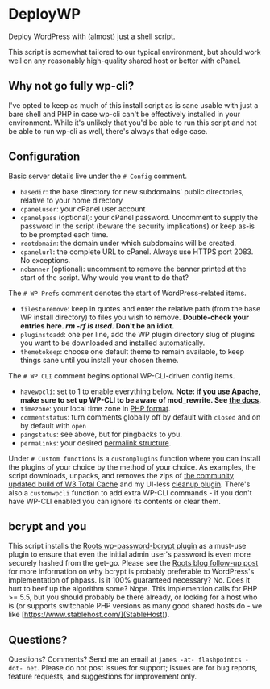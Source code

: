 # DeployWP
Deploy WordPress with (almost) just a shell script.

This script is somewhat tailored to our typical environment, but should work well on any reasonably high-quality shared host or better with cPanel.

## Why not go fully wp-cli?
I've opted to keep as much of this install script as is sane usable with just a bare shell and PHP in case wp-cli can't be effectively installed in your environment. While it's unlikely that you'd be able to run this script and not be able to run wp-cli as well, there's always that edge case.

## Configuration
Basic server details live under the `# Config` comment.

* `basedir`: the base directory for new subdomains' public directories, relative to your home directory
* `cpaneluser`: your cPanel user account
* `cpanelpass` (optional): your cPanel password. Uncomment to supply the password in the script (beware the security implications) or keep as-is to be prompted each time.
* `rootdomain`: the domain under which subdomains will be created.
* `cpanelurl`: the complete URL to cPanel. Always use HTTPS port 2083. No exceptions.
* `nobanner` (optional): uncomment to remove the banner printed at the start of the script. Why would you want to do that?

The `# WP Prefs` comment denotes the start of WordPress-related items.

* `filestoremove`: keep in quotes and enter the relative path (from the base WP install directory) to files you wish to remove. **Double-check your entries here. _rm -rf is used._ Don't be an idiot.**
* `pluginstoadd`: one per line, add the WP plugin directory slug of plugins you want to be downloaded and installed automatically.
* `themetokeep`: choose one default theme to remain available, to keep things sane until you install your chosen theme.

The `# WP CLI` comment begins optional WP-CLI-driven config items.

* `havewpcli`: set to 1 to enable everything below. **Note: if you use Apache, make sure to set up WP-CLI to be aware of mod_rewrite. See [the docs](http://wp-cli.org/commands/rewrite/flush/).**
* `timezone`: your local time zone in [PHP format](http://php.net/manual/en/timezones.php).
* `commentstatus`: turn comments globally off by default with `closed` and on by default with `open`
* `pingstatus`: see above, but for pingbacks to you.
* `permalinks`: your desired [permalink structure](https://codex.wordpress.org/Using_Permalinks#Choosing_your_permalink_structure).

Under `# Custom functions` is a `customplugins` function where you can install the plugins of your choice by the method of your choice. As examples, the script downloads, unpacks, and removes the zips of [the community updated build of W3 Total Cache](https://github.com/szepeviktor/fix-w3tc) and my UI-less [cleanup plugin](https://github.com/fpcsjames/wp-anti-detritus). There's also a `customwpcli` function to add extra WP-CLI commands - if you don't have WP-CLI enabled you can ignore its contents or clear them.

## bcrypt and you

This script installs the [Roots wp-password-bcrypt plugin](https://github.com/roots/wp-password-bcrypt) as a must-use plugin to ensure that even the initial admin user's password is even more securely hashed from the get-go. Please see the [Roots blog follow-up post](https://roots.io/wordpress-password-security-follow-up/) for more information on why bcrypt is probably preferable to WordPress's implementation of phpass. Is it 100% guaranteed necessary? No. Does it hurt to beef up the algorithm some? Nope. This implemention calls for PHP >= 5.5, but you should probably be there already, or looking for a host who is (or supports switchable PHP versions as many good shared hosts do - we like [https://www.stablehost.com/](StableHost)).

## Questions?

Questions? Comments? Send me an email at `james -at- flashpointcs -dot- net`. Please do not post issues for support; issues are for bug reports, feature requests, and suggestions for improvement only.

